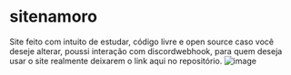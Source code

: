 # sitenamoro
Site feito com intuito de estudar, código livre e open source caso você deseje alterar, poussi interação com discordwebhook, para quem deseja usar o site realmente deixarem o link aqui no repositório.
![image](https://github.com/kalishieda/sitenamoro/assets/74115812/818b170c-a335-4153-bb57-8d2b2ab8912f)
